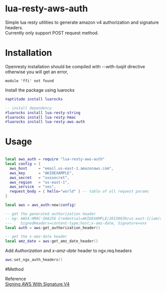 # lua-resty-aws-auth
Simple lua resty utilities to generate amazon v4 authorization and signature headers.  
Currently only support POST request method.

# Installation

Openresty installation should be compiled with *--with-luajit* directive otherwise you will get an error,

    module 'ffi' not found

Install the package using luarocks 

```lua
#aptitude install luarocks

-- install dependency
#luarocks install lua-resty-string
#luarocks install lua-resty-hmac
#luarocks install lua-resty-aws-auth
```

# Usage

```lua

local aws_auth = require "lua-resty-aws-auth"
local config = {
  aws_host     = "email.us-east-1.amazonaws.com",
  aws_key      = "AKIDEXAMPLE",
  aws_secret   = "xxxsecret",
  aws_region   = "us-east-1",
  aws_service  = "ses",
  request_body = { hello="world" } -- table of all request params
}

local aws = aws_auth:new(config)

-- get the generated authorization header
-- eg: AWS4-HMAC-SHA256 Credential=AKIDEXAMPLE/20150830/us-east-1/iam/aws4_request, 
---    SignedHeaders=content-type;host;x-amz-date, Signature=xxx
local auth = aws:get_authorization_header()

-- get the x-amz-date header
local amz_date = aws:get_amz_date_header()

```

Add _Authorization_ and _x-amz-date_ header to ngx.req.headers

```lua
aws:set_ngx_auth_headers()

```

#Method



Reference  
[Signing AWS With Signature V4](https://docs.aws.amazon.com/general/latest/gr/sigv4_signing.html)
